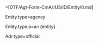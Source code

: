 =[OTF/Agt-Form-CmA//US/ID/Entity/0.md]

Entity.type=agency

Entity.type.a=an {entity}

Adr.type=official
